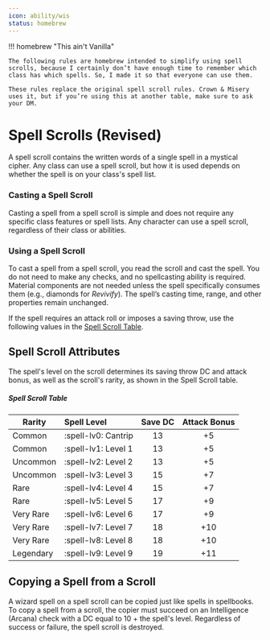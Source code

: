 ```yaml
---
icon: ability/wis
status: homebrew
---
```


!!! homebrew "This ain't Vanilla"

    The following rules are homebrew intended to simplify using spell scrolls, because I certainly don’t have enough time to remember which class has which spells. So, I made it so that everyone can use them.

    These rules replace the original spell scroll rules. Crown & Misery uses it, but if you’re using this at another table, make sure to ask your DM.


# Spell Scrolls (Revised)

A spell scroll contains the written words of a single spell in a mystical cipher. Any class can use a spell scroll, but how it is used depends on whether the spell is on your class's spell list.

### Casting a Spell Scroll

Casting a spell from a spell scroll is simple and does not require any specific class features or spell lists. Any character can use a spell scroll, regardless of their class or abilities. 

### Using a Spell Scroll

To cast a spell from a spell scroll, you read the scroll and cast the spell. You do not need to make any checks, and no spellcasting ability is required. Material components are not needed unless the spell specifically consumes them (e.g., diamonds for *Revivify*). The spell’s casting time, range, and other properties remain unchanged.

If the spell requires an attack roll or imposes a saving throw, use the following values in the [Spell Scroll Table](#spell-scroll-table).  

## Spell Scroll Attributes

The spell's level on the scroll determines its saving throw DC and attack bonus, as well as the scroll's rarity, as shown in the Spell Scroll table.

##### Spell Scroll Table

| Rarity | Spell Level | Save DC | Attack Bonus |
|---|:--|:-:|:-:|
| Common | :spell-lv0: Cantrip | 13 | +5 |
| Common | :spell-lv1: Level 1 | 13 | +5 |
| Uncommon | :spell-lv2: Level 2 | 13 | +5 |
| Uncommon | :spell-lv3: Level 3 | 15 | +7 |
| Rare | :spell-lv4: Level 4 | 15 | +7 |
| Rare | :spell-lv5: Level 5 | 17 | +9 |
| Very Rare | :spell-lv6: Level 6 | 17 | +9 |
| Very Rare | :spell-lv7: Level 7 | 18 | +10 |
| Very Rare | :spell-lv8: Level 8 | 18 | +10 |
| Legendary | :spell-lv9: Level 9 | 19 | +11 |

## Copying a Spell from a Scroll

A wizard spell on a spell scroll can be copied just like spells in spellbooks. To copy a spell from a scroll, the copier must succeed on an Intelligence (Arcana) check with a DC equal to 10 + the spell's level. Regardless of success or failure, the spell scroll is destroyed.